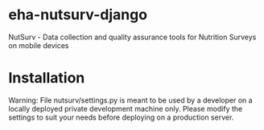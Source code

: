 eha-nutsurv-django
==================

NutSurv - Data collection and quality assurance tools for Nutrition Surveys on mobile devices

# Installation
Warning: File nutsurv/settings.py is meant to be used by a developer on a locally deployed private development machine only.  Please modify the settings to suit your needs before deploying on a production server.

